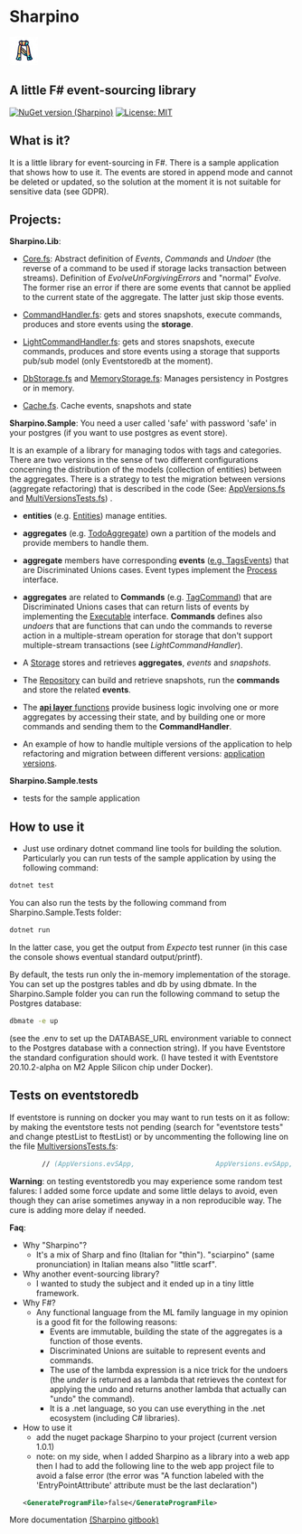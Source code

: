 # Sharpino


<img src="ico/sharpino.png" alt="drawing" width="50"/>


## A little F# event-sourcing library

[![NuGet version (Sharpino)](https://img.shields.io/nuget/v/Sharpino.svg?style=flat-square)](https://www.nuget.org/packages/Sharpino/)
[![License: MIT](https://img.shields.io/badge/License-MIT-yellow.svg)](https://opensource.org/licenses/MIT)

## What is it?

It is a little library for event-sourcing in F#.
There is a sample application that shows how to use it. 
The events are stored in append mode and cannot be deleted or updated, so the solution at the moment it is not suitable for sensitive data (see GDPR).

## Projects:


__Sharpino.Lib__:

- [Core.fs](Sharpino.Lib/Core.fs): Abstract definition of _Events_, _Commands_ and _Undoer_ (the reverse of a command to be used if storage lacks transaction between streams). Definition of _EvolveUnForgivingErrors_ and "normal" _Evolve_. The former rise an error if there are some events that cannot be applied to the current state of the aggregate. The latter just skip those events.

- [CommandHandler.fs](Sharpino.Lib/CommandHandler.fs): gets and stores snapshots, execute commands, produces and store events using the __storage__.
- [LightCommandHandler.fs](Sharpino.Lib/LightCommandHandler.fs): gets and stores snapshots, execute commands, produces and store events using a storage that supports pub/sub model (only Eventstoredb at the moment).
- [DbStorage.fs](Sharpino.Lib/DbStorage.fs) and [MemoryStorage.fs](Sharpino.Lib/MemoryStorage.fs): Manages persistency in Postgres or in memory. 
- [Cache.fs](Sharpino.Lib/Cache.fs). Cache events, snapshots and state


__Sharpino.Sample__:
You need a user called 'safe' with password 'safe' in your postgres (if you want to use postgres as event store).

It is an example of a library for managing todos with tags and categories. There are two versions in the sense of two different configurations concerning the distribution of the models (collection of entities) between the aggregates. There is a strategy to test the migration between versions (aggregate refactoring) that is described in the code (See: [AppVersions.fs](Sharpino.Sample/AppVersions.fs) and [MultiVersionsTests.fs](Sharpino.Sample.Test/MultiversionsTests.fs))
.

-  __entities__ (e.g. [Entities](Sharpino.Sample/models/TodosModel.fs)) manage entities.
-  __aggregates__ (e.g. [TodoAggregate](Micro_ES_FSharp_Lib.Sample/aggregates/Todos/Aggregate.fs)) own a partition of the models and provide members to handle them. 

- __aggregate__ members have corresponding __events__ ([e.g. TagsEvents](Sharpino.Sample/aggregates/Tags/Events.fs)) that are Discriminated Unions cases. Event types implement the [Process](Sharpino.Lib/Core.fs) interface. 

- __aggregates__ are related to __Commands__ (e.g. [TagCommand](Sharpino.Sample/aggregates/Tags/Commands.fs)) that are Discriminated Unions cases that can return lists of events by implementing the [Executable](Sharpino.Lib/Core.fs) interface.
__Commands__ defines also _undoers_ that are functions that can undo the commands to reverse action in a multiple-stream operation for storage that don't support multiple-stream transactions (see _LightCommandHandler_).
- A [Storage](Sharpino.Lib/DbStorage.fs) stores and retrieves __aggregates__, _events_ and _snapshots_.
- The [Repository](Sharpino.Lib/Repository.fs) can build and retrieve snapshots, run the __commands__ and store the related __events__.
- The [__api layer__ functions](Sharpino.Sample/App.fs) provide business logic involving one or more aggregates by accessing their state, and by building one or more commands and sending them to the __CommandHandler__.
- An example of how to handle multiple versions of the application to help refactoring and migration between different versions: [application versions](Sharpino.Sample/AppVersions.fs). 

__Sharpino.Sample.tests__
- tests for the sample application

## How to use it
- Just use ordinary dotnet command line tools for building the solution. Particularly you can run tests of the sample application by using the following command:
```bash
dotnet test 
```
You can also run the tests by the following command from  Sharpino.Sample.Tests folder:
```bash
dotnet run
```
In the latter case, you get the output from _Expecto_ test runner (in this case the console shows eventual standard output/printf).

By default, the tests run only the in-memory implementation of the storage. You can set up the postgres tables and db by using dbmate.
In the Sharpino.Sample folder you can run the following command to setup the Postgres database:
```bash
dbmate -e up
```
(see the .env to set up the DATABASE_URL environment variable to connect to the Postgres database with a connection string).
If you have Eventstore the standard configuration should work. (I have tested it with Eventstore 20.10.2-alpha on M2 Apple Silicon chip under Docker).

## Tests on eventstoredb
If eventstore is running on docker you may want to run tests on it as follow:
by making the eventstore tests not pending (search for "eventstore tests" and change ptestList to ftestList)
or by uncommenting the following line on the file [MultiversionsTests.fs](Sharpino.Sample.Test/MultiversionsTests.fs):
```Fsharp
        // (AppVersions.evSApp,                    AppVersions.evSApp,                 fun () -> () |> Result.Ok)
```
__Warning__: on testing eventstoredb you may experience some random test falures: I added some force update and some little delays to avoid, even though they can arise sometimes anyway in a non reproducible way.
The cure is adding more delay if needed.

__Faq__: 
- Why "Sharpino"? 
    - It's a mix of Sharp and fino (Italian for "thin").  "sciarpino" (same pronunciation) in Italian means also "little scarf". 
- Why another event-sourcing library?
    - I wanted to study the subject and it ended up in a tiny little framework.
- Why F#?  
    - Any functional language from the ML family language in my opinion is a good fit for the following reasons:
        - Events are immutable, building the state of the aggregates is a function of those events.
        - Discriminated Unions are suitable to represent events and commands.
        - The use of the lambda expression is a nice trick for the undoers (the _under_ is returned as a lambda that retrieves the context for applying the undo and returns another lambda that actually can "undo" the command).
        - It is a .net language, so you can use everything in the .net ecosystem (including C# libraries).
- How to use it
    - add the nuget package Sharpino to your project (current version 1.0.1)
    - note: on my side, when I added Sharpino as a library into a web app then I had to add the following line to the web app project file to avoid a false error (the error was "A function labeled with the 'EntryPointAttribute' attribute must be the last declaration")
    ```xml
    <GenerateProgramFile>false</GenerateProgramFile>
    ```
More documentation [(Sharpino gitbook)](https://tonyx.github.io)